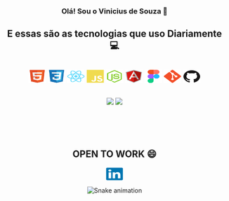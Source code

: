 
<div align='center'>
 
### Olá! Sou o Vinicius de Souza 👋 

</div>  
  
<div align='center'>
 
## E essas são as tecnologias que uso Diariamente 💻

</div>  

 
 
<div style='display: inline_block' align='center'><br/>
<img align='center' alt='html5' height="30" width="40" src='https://raw.githubusercontent.com/devicons/devicon/1119b9f84c0290e0f0b38982099a2bd027a48bf1/icons/html5/html5-original.svg'/>
<img align='center' alt='css3' height="30" width="40" src='https://raw.githubusercontent.com/devicons/devicon/1119b9f84c0290e0f0b38982099a2bd027a48bf1/icons/css3/css3-original.svg'/>
  <img align='center' alt='react' height="30" width="40" src='https://raw.githubusercontent.com/devicons/devicon/1119b9f84c0290e0f0b38982099a2bd027a48bf1/icons/react/react-original.svg'/>
<img align='center' alt='javascript' height="30" width="40" src='https://raw.githubusercontent.com/devicons/devicon/1119b9f84c0290e0f0b38982099a2bd027a48bf1/icons/javascript/javascript-plain.svg'/>
<img align='center' alt='nodejs' height="30" width="40" src='https://raw.githubusercontent.com/devicons/devicon/1119b9f84c0290e0f0b38982099a2bd027a48bf1/icons/nodejs/nodejs-original.svg'/>
<img align='center' alt='angularjs' height="30" width="40" src='https://raw.githubusercontent.com/devicons/devicon/1119b9f84c0290e0f0b38982099a2bd027a48bf1/icons/angularjs/angularjs-original.svg'/>
<img align='center' alt='figma' height="30" width="40" src='https://raw.githubusercontent.com/devicons/devicon/1119b9f84c0290e0f0b38982099a2bd027a48bf1/icons/figma/figma-original.svg'/>
  <img align='center' alt='git' height="30" width="40" src='https://raw.githubusercontent.com/devicons/devicon/1119b9f84c0290e0f0b38982099a2bd027a48bf1/icons/git/git-original.svg'/>
  <img align='center' alt='github' height="30" width="40" src='https://raw.githubusercontent.com/devicons/devicon/1119b9f84c0290e0f0b38982099a2bd027a48bf1/icons/github/github-original.svg'/>
  </div>
   <br/>
    <br/>

<div align='center'>
<img height="180em" src="https://github-readme-stats.vercel.app/api?username=Viniciusixx&show_icons=true&theme=tokyonight"/>
<img height="180em" src="https://github-readme-stats.vercel.app/api/top-langs/?username=Viniciusixx&show_icons=true&theme=tokyonight"/>
</div>

 <br/>
 <br/>

  

   <br/>
  <br/>
<div align='center'>
 
## OPEN TO WORK 😄
  
<a  href='https://www.linkedin.com/in/viniciusalves254/'><img align='center' alt='linkedin' height="30" width="40" src='https://raw.githubusercontent.com/devicons/devicon/1119b9f84c0290e0f0b38982099a2bd027a48bf1/icons/linkedin/linkedin-original.svg'/></a>

</div>  
  
<div align='center'>
  
![Snake animation](https://github.com/Viniciusixx/Viniciusixx/blob/output/github-contribution-grid-snake.svg)
  
</div>
